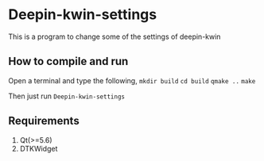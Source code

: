 # Deepin-kwin-settings
This is a program to change some of the settings of deepin-kwin

## How to compile and run
Open a terminal and type the following,
`mkdir build`
`cd build`
`qmake ..`
`make`

Then just run `Deepin-kwin-settings`

## Requirements
1. Qt(>=5.6)
2. DTKWidget

